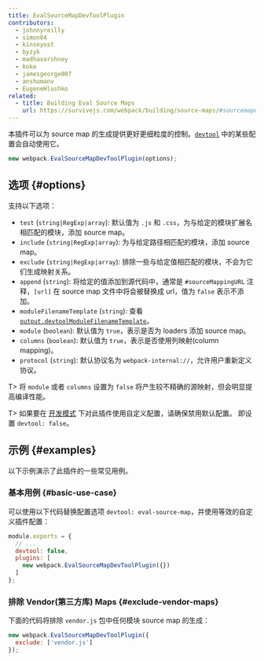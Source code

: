 ```yaml
---
title: EvalSourceMapDevToolPlugin
contributors:
  - johnnyreilly
  - simon04
  - kinseyost
  - byzyk
  - madhavarshney
  - koke
  - jamesgeorge007
  - anshumanv
  - EugeneHlushko
related:
  - title: Building Eval Source Maps
    url: https://survivejs.com/webpack/building/source-maps/#sourcemapdevtoolplugin-and-evalsourcemapdevtoolplugin
---
```


本插件可以为 source map 的生成提供更好更细粒度的控制。[`devtool`](/configuration/devtool/) 中的某些配置会自动使用它。

``` js
new webpack.EvalSourceMapDevToolPlugin(options);
```


## 选项 {#options}

支持以下选项：

- `test` (`string|RegExp|array`): 默认值为 `.js` 和 `.css`，为与给定的模块扩展名相匹配的模块，添加 source map。
- `include` (`string|RegExp|array`): 为与给定路径相匹配的模块，添加 source map。
- `exclude` (`string|RegExp|array`): 排除一些与给定值相匹配的模块，不会为它们生成映射关系。
- `append` (`string`): 将给定的值添加到源代码中，通常是 `#sourceMappingURL` 注释，`[url]` 在 source map 文件中将会被替换成 url，值为 `false` 表示不添加。
- `moduleFilenameTemplate` (`string`): 查看 [`output.devtoolModuleFilenameTemplate`](/configuration/output/#outputdevtoolmodulefilenametemplate)。
- `module` (`boolean`): 默认值为 `true`，表示是否为 loaders 添加 source map。
- `columns` (`boolean`): 默认值为 `true`，表示是否使用列映射(column mapping)。
- `protocol` (`string`): 默认协议名为 `webpack-internal://`，允许用户重新定义协议。

T> 将 `module` 或者 `columns` 设置为 `false` 将产生较不精确的源映射，但会明显提高编译性能。

T> 如果要在 [开发模式](/configuration/mode/#mode-development) 下对此插件使用自定义配置，请确保禁用默认配置。 即设置 `devtool: false`。 

## 示例 {#examples}

以下示例演示了此插件的一些常见用例。

### 基本用例 {#basic-use-case}

可以使用以下代码替换配置选项 `devtool: eval-source-map`，并使用等效的自定义插件配置：

```js
module.exports = {
  // ...
  devtool: false,
  plugins: [
    new webpack.EvalSourceMapDevToolPlugin({})
  ]
};
```

### 排除 Vendor(第三方库) Maps {#exclude-vendor-maps}

下面的代码将排除 `vendor.js` 包中任何模块 source map 的生成：

``` js
new webpack.EvalSourceMapDevToolPlugin({
  exclude: ['vendor.js']
});
```
